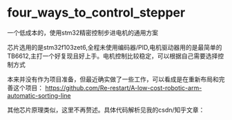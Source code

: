 # four_ways_to_control_stepper
一个低成本的，使用stm32精密控制步进电机的通用方案<br>

芯片选用的是stm32f103zet6,全程未使用编码器/PID,电机驱动器用的是最简单的TB6612,主打一个好复现且好上手。电机控制比较稳定，可以根据自己需要选择控制方式<br>

本来并没有作为项目准备，但最近确实做了一些工作，可以看成是在重新布局和完善这个项目：
https://github.com/Re-restart/A-low-cost-robotic-arm-automatic-sorting-line<br>

其他芯片原理类似，这里不再赘述。具体代码解析见我的csdn/知乎文章：



